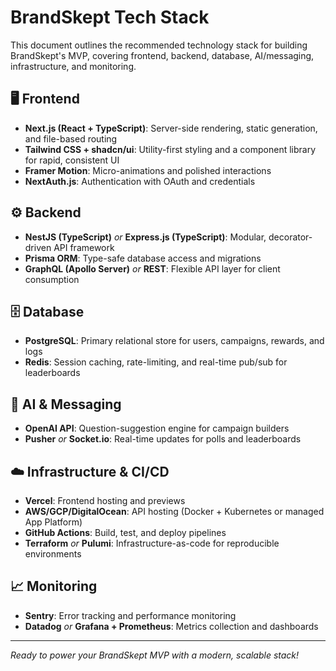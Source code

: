# BrandSkept Tech Stack

This document outlines the recommended technology stack for building BrandSkept's MVP, covering frontend, backend, database, AI/messaging, infrastructure, and monitoring.

## 🖥️ Frontend

- **Next.js (React + TypeScript)**: Server-side rendering, static generation, and file-based routing
- **Tailwind CSS + shadcn/ui**: Utility-first styling and a component library for rapid, consistent UI
- **Framer Motion**: Micro-animations and polished interactions
- **NextAuth.js**: Authentication with OAuth and credentials

## ⚙️ Backend

- **NestJS (TypeScript)** _or_ **Express.js (TypeScript)**: Modular, decorator-driven API framework
- **Prisma ORM**: Type-safe database access and migrations
- **GraphQL (Apollo Server)** _or_ **REST**: Flexible API layer for client consumption

## 🗄️ Database

- **PostgreSQL**: Primary relational store for users, campaigns, rewards, and logs
- **Redis**: Session caching, rate-limiting, and real-time pub/sub for leaderboards

## 🤖 AI & Messaging

- **OpenAI API**: Question-suggestion engine for campaign builders
- **Pusher** _or_ **Socket.io**: Real-time updates for polls and leaderboards

## ☁️ Infrastructure & CI/CD

- **Vercel**: Frontend hosting and previews
- **AWS/GCP/DigitalOcean**: API hosting (Docker + Kubernetes or managed App Platform)
- **GitHub Actions**: Build, test, and deploy pipelines
- **Terraform** _or_ **Pulumi**: Infrastructure-as-code for reproducible environments

## 📈 Monitoring

- **Sentry**: Error tracking and performance monitoring
- **Datadog** _or_ **Grafana + Prometheus**: Metrics collection and dashboards

---

_Ready to power your BrandSkept MVP with a modern, scalable stack!_
